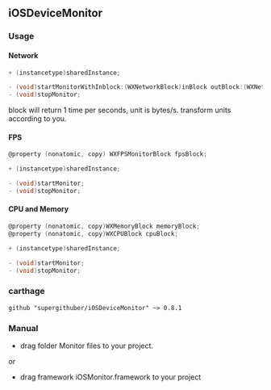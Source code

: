 ## iOSDeviceMonitor

### Usage

#### Network

```objectiveC
+ (instancetype)sharedInstance;

- (void)startMonitorWithInblock:(WXNetworkBlock)inBlock outBlock:(WXNetworkBlock)outBlock;
- (void)stopMonitor;
```

block will return 1 time per seconds, unit is bytes/s.
transform units according to you.

#### FPS

```objectiveC
@property (nonatomic, copy) WXFPSMonitorBlock fpsBlock;

+ (instancetype)sharedInstance;

- (void)startMonitor;
- (void)stopMonitor;
```

#### CPU and Memory

```objectiveC
@property (nonatomic, copy)WXMemoryBlock memoryBlock;
@property (nonatomic, copy)WXCPUBlock cpuBlock;

+ (instancetype)sharedInstance;

- (void)startMonitor;
- (void)stopMonitor;
```

### carthage 

```
github "supergithuber/iOSDeviceMonitor" ~> 0.8.1
```

### Manual

* drag folder Monitor files to your project.

or

* drag framework iOSMonitor.framework to your project